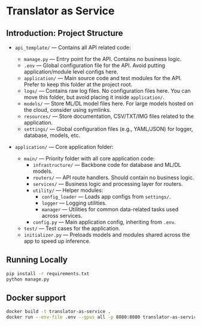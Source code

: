 # Translator as Service

## Introduction: Project Structure

- `api_template/` — Contains all API related code:

  - `manage.py` — Entry point for the API. Contains no business logic.
  - `.env` — Global configuration file for the API. Avoid putting application/module level configs here.
  - `application/` — Main source code and test modules for the API. Prefer to keep this folder at the project root.
  - `logs/` — Contains raw log files. No configuration files here. You can move this folder, but avoid placing it inside `application/`.
  - `models/` — Store ML/DL model files here. For large models hosted on the cloud, consider using symlinks.
  - `resources/` — Store documentation, CSV/TXT/IMG files related to the application.
  - `settings/` — Global configuration files (e.g., YAML/JSON) for logger, database, models, etc.

- `application/` — Core application folder:
  - `main/` — Priority folder with all core application code:
    - `infrastructure/` — Backbone code for database and ML/DL models.
    - `routers/` — API route handlers. Should contain no business logic.
    - `services/` — Business logic and processing layer for routers.
    - `utility/` — Helper modules:
      - `config_loader` — Loads app configs from `settings/`.
      - `logger` — Logging utilities.
      - `manager` — Utilities for common data-related tasks used across services.
    - `config.py` — Main application config, inheriting from `.env`.
  - `test/` — Test cases for the application.
  - `initializer.py` — Preloads models and modules shared across the app to speed up inference.

## Running Locally

```bash
pip install -r requirements.txt
python manage.py
```

## Docker support

```bash
docker build -t translator-as-service .
docker run --env-file .env --gpus all -p 8080:8080 translator-as-service:latest
```
